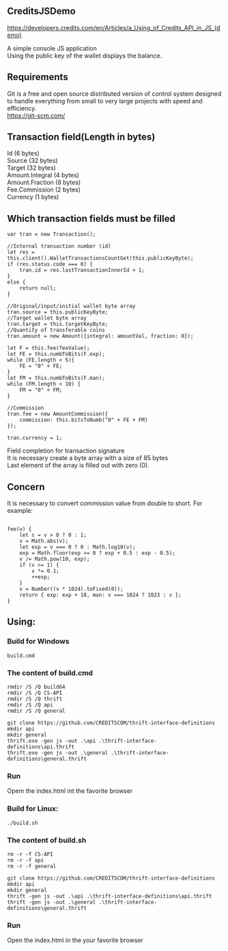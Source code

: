 ## CreditsJSDemo
https://developers.credits.com/en/Articles/a_Using_of_Credits_API_in_JS_(demo)

A simple console JS application<br>
Using the public key of the wallet displays the balance.

## Requirements
Git is a free and open source distributed version of control system designed to handle everything from small to very large projects with speed and efficiency.<br>
https://git-scm.com/

## Transaction field(Length in bytes)
Id (6 bytes)<br>
Source (32 bytes)<br>
Target (32 bytes)<br>
Amount.Integral (4 bytes)<br>
Amount.Fraction (8 bytes)<br>
Fee.Commission (2 bytes)<br>
Currency (1 bytes)<br>

## Which transaction fields must be filled
```shell
var tran = new Transaction();

//Internal transaction number (id)
let res = this.client().WalletTransactionsCountGet(this.publicKeyByte);
if (res.status.code === 0) {
    tran.id = res.lastTransactionInnerId + 1;
}
else {
    return null;
}

//Original/input/initial wallet byte array
tran.source = this.publicKeyByte;
//Target wallet byte array
tran.target = this.targetKeyByte;
//Quantity of transferable coins
tran.amount = new Amount({integral: amountVal, fraction: 0});

let F = this.fee(feeValue);
let FE = this.numbToBits(F.exp);
while (FE.length < 5){
    FE = "0" + FE;
}
let FM = this.numbToBits(F.man);
while (FM.length < 10) {
    FM = "0" + FM;
}

//Commission
tran.fee = new AmountCommission({
    commission: this.bitsToNumb("0" + FE + FM)
});

tran.currency = 1;
```

Field completion for transaction signature<br>
It is necessary create a byte array with a size of 85 bytes<br>
Last element of the array is filled out with zero (0).<br>

## Concern
It is necessary to convert commission value from double to short. For example:
```shell

fee(v) {
    let s = v > 0 ? 0 : 1;
    v = Math.abs(v);
    let exp = v === 0 ? 0 : Math.log10(v);
    exp = Math.floor(exp >= 0 ? exp + 0.5 : exp - 0.5);
    v /= Math.pow(10, exp);
    if (v >= 1) {
        v *= 0.1;
        ++exp;
    }
    v = Number((v * 1024).toFixed(0));
    return { exp: exp + 18, man: v === 1024 ? 1023 : v };
}
```

## Using:
### Build for Windows
```shell
build.cmd
```

### The content of build.cmd
```shell
rmdir /S /Q build64
rmdir /S /Q CS-API
rmdir /S /Q thrift
rmdir /S /Q api
rmdir /S /Q general

git clone https://github.com/CREDITSCOM/thrift-interface-definitions
mkdir api
mkdir general
thrift.exe -gen js -out .\api .\thrift-interface-definitions\api.thrift
thrift.exe -gen js -out .\general .\thrift-interface-definitions\general.thrift
```

### Run
Opem the index.html int the favorite browser

### Build for Linux:
```shell
./build.sh
```

### The content of build.sh
```shell
rm -r -f CS-API
rm -r -f api
rm -r -f general

git clone https://github.com/CREDITSCOM/thrift-interface-definitions
mkdir api
mkdir general
thrift -gen js -out .\api .\thrift-interface-definitions\api.thrift
thrift -gen js -out .\general .\thrift-interface-definitions\general.thrift
```

### Run
Open the index.html in the your favorite browser
